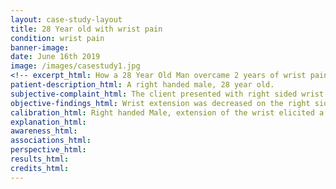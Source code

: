 ```yaml
---
layout: case-study-layout
title: 28 Year old with wrist pain
condition: wrist pain
banner-image:
date: June 16th 2019
image: /images/casestudy1.jpg
<!-- excerpt_html: How a 28 Year Old Man overcame 2 years of wrist pain in 20 minutes -->
patient-description_html: A right handed male, 28 year old.
subjective-complaint_html: The client presented with right sided wrist pain 2 years in duration. He indicates that the pain is a nearly constant dull ache which is worse with any extension movement of the wrist such as surfing (when pushing up), push up exercises, and carrying/holding heavy camera gear.
objective-findings_html: Wrist extension was decreased on the right side and limited due to pain. . Pain, tenderness and swelling were noted upon palpation.
calibration_html: Right handed Male, extension of the wrist elicited a 5/10 pain level. Palpation over the wrist extensions at the carpels produced a further 6/10 pain level.
explanation_html:
awareness_html:
associations_html:
perspective_html:
results_html:
credits_html:
---
```

